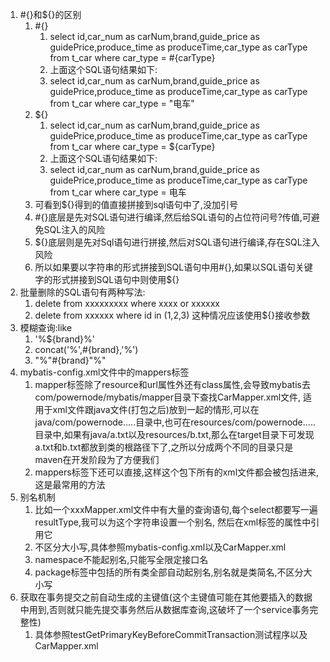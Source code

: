 1. #{}和${}的区别
   1. #{}
      1. select id,car_num as carNum,brand,guide_price as guidePrice,produce_time as produceTime,car_type as carType from t_car where car_type = #{carType}
      2. 上面这个SQL语句结果如下:
      3. select id,car_num as carNum,brand,guide_price as guidePrice,produce_time as produceTime,car_type as carType from t_car where car_type = "电车"
   2. ${}
      1. select id,car_num as carNum,brand,guide_price as guidePrice,produce_time as produceTime,car_type as carType from t_car where car_type = ${carType}
      2. 上面这个SQL语句结果如下:
      3. select id,car_num as carNum,brand,guide_price as guidePrice,produce_time as produceTime,car_type as carType from t_car where car_type = 电车
   3. 可看到${}得到的值直接拼接到sql语句中了,没加引号
   4. #{}底层是先对SQL语句进行编译,然后给SQL语句的占位符问号?传值,可避免SQL注入的风险
   5. ${}底层则是先对Sql语句进行拼接,然后对SQL语句进行编译,存在SQL注入风险
   6. 所以如果要以字符串的形式拼接到SQL语句中用#{},如果以SQL语句关键字的形式拼接到SQL语句中则使用${}
2. 批量删除的SQL语句有两种写法:
   1. delete from xxxxxxxxx where xxxx or xxxxxx
   2. delete from xxxxxx where id in (1,2,3) 这种情况应该使用${}接收参数
3. 模糊查询:like
   1. '%${brand}%'
   2. concat('%',#{brand},'%')
   3. "%"#{brand}"%"
4. mybatis-config.xml文件中的mappers标签
   1. mapper标签除了resource和url属性外还有class属性,<mapper class="com.powernode.mybatis.mapper.CarMapper"></mapper>会导致mybatis去com/powernode/mybatis/mapper目录下查找CarMapper.xml文件, 适用于xml文件跟java文件(打包之后)放到一起的情形,可以在java/com/powernode.....目录中,也可在resources/com/powernode.....目录中,如果有java/a.txt以及resources/b.txt,那么在target目录下可发现a.txt和b.txt都放到类的根路径下了,之所以分成两个不同的目录只是maven在开发阶段为了方便我们
   2. mappers标签下还可以直接<package name="com.powernode.mybatis.mapper"></package>,这样这个包下所有的xml文件都会被包括进来,这是最常用的方法
5. 别名机制
   1. 比如一个xxxMapper.xml文件中有大量的查询语句,每个select都要写一遍resultType,我可以为这个字符串设置一个别名, 然后在xml标签的属性中引用它
   2. 不区分大小写,具体参照mybatis-config.xml以及CarMapper.xml
   3. namespace不能起别名,只能写全限定接口名
   4. package标签中包括的所有类全部自动起别名,别名就是类简名,不区分大小写
6. 获取在事务提交之前自动生成的主键值(这个主键值可能在其他要插入的数据中用到,否则就只能先提交事务然后从数据库查询,这破坏了一个service事务完整性)
   1. 具体参照testGetPrimaryKeyBeforeCommitTransaction测试程序以及CarMapper.xml

